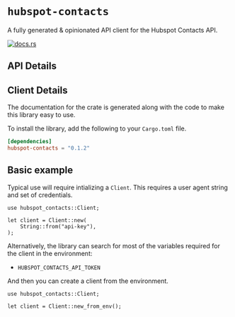 # `hubspot-contacts`

A fully generated & opinionated API client for the Hubspot Contacts API.

[![docs.rs](https://docs.rs/hubspot-contacts/badge.svg)](https://docs.rs/hubspot-contacts)

## API Details








## Client Details



The documentation for the crate is generated
along with the code to make this library easy to use.


To install the library, add the following to your `Cargo.toml` file.

```toml
[dependencies]
hubspot-contacts = "0.1.2"
```

## Basic example

Typical use will require intializing a `Client`. This requires
a user agent string and set of credentials.

```rust,no_run
use hubspot_contacts::Client;

let client = Client::new(
    String::from("api-key"),
);
```

Alternatively, the library can search for most of the variables required for
the client in the environment:

- `HUBSPOT_CONTACTS_API_TOKEN`


And then you can create a client from the environment.

```rust,no_run
use hubspot_contacts::Client;

let client = Client::new_from_env();
```
